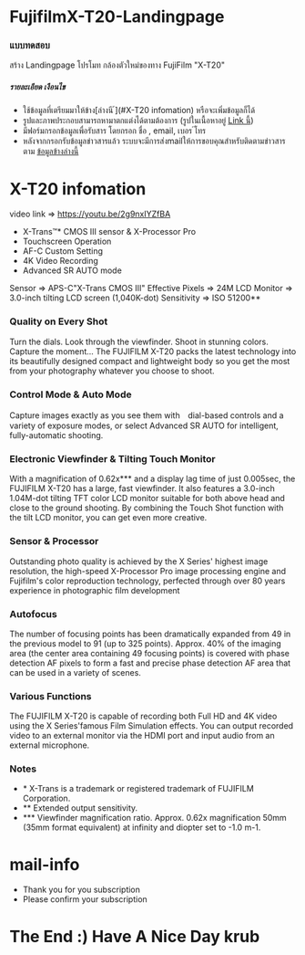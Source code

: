 # FujifilmX-T20-Landingpage

### แบบทดสอบ
สร้าง Landingpage โปรโมท กล้องตัวใหม่ของทาง FujiFilm "X-T20" 
##### รายละเอียด เงือนไข
- ใช้ข้อมูลที่เตรียมมาให้ข้าง[ล่างนี ้](#X-T20 infomation) หรือจะเพิ่มข้อมูลก็ได้
- รูปและภาพประกอบสามารถหามาตกแต่งได้ตามต้องการ  (รูปในเนื้อหาอยู่ [Link นี้])
- มีฟอร์มกรอกข้อมูลเพื่อรับสาร โดยกรอก ชื่อ , email, เบอร ์โทร
- หลังจากกรอกรับข้อมูลข่าวสารแล้ว ระบบจะมีการส่งmailให้การขอบคุณสำหรับติดตามข่าวสาร ตาม [ข้อมูลข้างล่างนี้](#mail-info)


# X-T20 infomation
video link => https://youtu.be/2g9nxIYZfBA

- X-Trans™* CMOS III sensor & X-Processor Pro
- Touchscreen Operation
- AF-C Custom Setting
- 4K Video Recording
- Advanced SR AUTO mode

Sensor => APS-C"X-Trans CMOS III"
Effective Pixels => 24M
LCD Monitor => 3.0-inch tilting LCD screen (1,040K-dot)
Sensitivity => ISO 51200**

### Quality on Every Shot
Turn the dials. Look through the viewfinder. Shoot in stunning colors. Capture the moment... The FUJIFILM X-T20 packs the latest technology into its beautifully designed compact and lightweight body so you get the most from your photography whatever you choose to shoot.

### Control Mode & Auto Mode
Capture images exactly as you see them with　dial-based controls and a variety of exposure modes, or select Advanced SR AUTO for intelligent, fully-automatic shooting.

### Electronic Viewfinder & Tilting Touch Monitor
With a magnification of 0.62x*** and a display lag time of just 0.005sec, the FUJIFILM X-T20 has a large, fast viewfinder. It also features a 3.0-inch 1.04M-dot tilting TFT color LCD monitor suitable for both above head and close to the ground shooting. By combining the Touch Shot function with the tilt LCD monitor, you can get even more creative.

### Sensor & Processor
Outstanding photo quality is achieved by the X Series' highest image resolution, the high-speed X-Processor Pro image processing engine and Fujifilm's color reproduction technology, perfected through over 80 years experience in photographic film development

### Autofocus
The number of focusing points has been dramatically expanded from 49 in the previous model to 91 (up to 325 points). Approx. 40% of the imaging area (the center area containing 49 focusing points) is covered with phase detection AF pixels to form a fast and precise phase detection AF area that can be used in a variety of scenes.

### Various Functions
The FUJIFILM X-T20 is capable of recording both Full HD and 4K video using the X Series'famous Film Simulation effects. You can output recorded video to an external monitor via the HDMI port and input audio from an external microphone.

### Notes
- \* X-Trans is a trademark or registered trademark of FUJIFILM Corporation.
- ** Extended output sensitivity.
- *** Viewfinder magnification ratio. Approx. 0.62x magnification 50mm (35mm format equivalent) at infinity and diopter set to -1.0 m-1.

# mail-info
* Thank you for you subscription
* Please confirm your subscription

# The End :) Have A Nice Day krub

   [Link นี้]: <http://www.fujifilm.com/products/digital_cameras/x/fujifilm_x_t20/>
